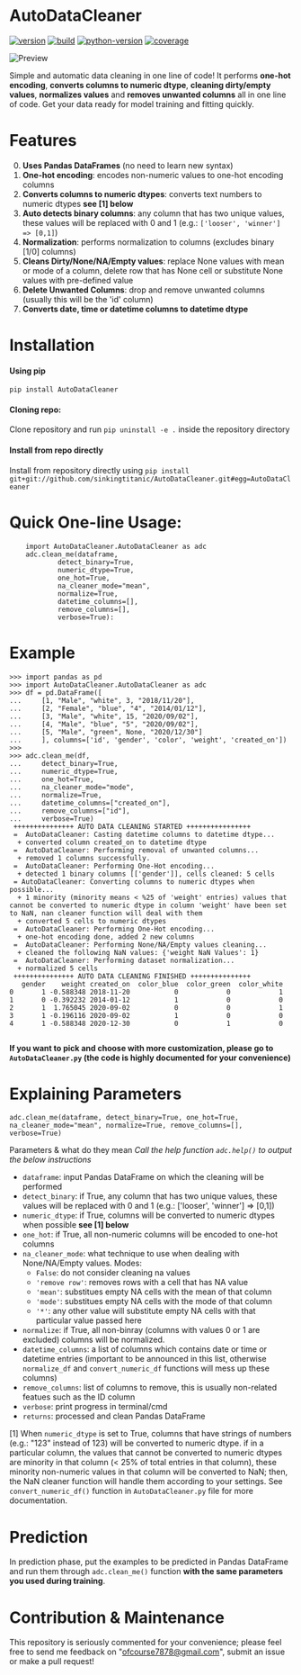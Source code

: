 # AutoDataCleaner

[![version](https://img.shields.io/badge/Version-1.1.0-lightgrey)](https://github.com/sinkingtitanic/AutoDataCleaner)
[![build](https://img.shields.io/badge/Pypi%20Build-Stable-blue)](https://pypi.org/project/AutoDataCleaner/)
[![python-version](https://img.shields.io/badge/Python-3^-success)](https://www.python.org/downloads/)
[![coverage](https://img.shields.io/badge/coverage-%25100-success)](https://pypi.org/project/AutoDataCleaner/)

![Preview](https://raw.githubusercontent.com/sinkingtitanic/AutoDataCleaner/main/images/autodatacleaner.png)

Simple and automatic data cleaning in one line of code! It performs  **one-hot encoding**, **converts columns to numeric dtype**, **cleaning dirty/empty values**, **normalizes values** and **removes unwanted columns** all in one line of code.
Get your data ready for model training and fitting quickly.
# Features 
0. **Uses Pandas DataFrames** (no need to learn new syntax)
1. **One-hot encoding**: encodes non-numeric values to one-hot encoding columns 
2. **Converts columns to numeric dtypes**: converts text numbers to numeric dtypes **see [1] below**
3. **Auto detects binary columns**: any column that has two unique values, these values will be replaced with 0 and 1 (e.g.: `['looser', 'winner'] => [0,1]`)
4. **Normalization**: performs normalization to columns (excludes binary [1/0] columns)
5. **Cleans Dirty/None/NA/Empty values**: replace None values with mean or mode of a column, delete row that has None cell or substitute None values with pre-defined value
6. **Delete Unwanted Columns**: drop and remove unwanted columns (usually this will be the 'id' column)
7. **Converts date, time or datetime columns to datetime dtype**
# Installation 
#### Using pip
`pip install AutoDataCleaner`
#### Cloning repo: 
Clone repository and run `pip uninstall -e .` inside the repository directory
#### Install from repo directly
Install from repository directly using `pip install git+git://github.com/sinkingtitanic/AutoDataCleaner.git#egg=AutoDataCleaner`
# Quick One-line Usage: 
```
    import AutoDataCleaner.AutoDataCleaner as adc
    adc.clean_me(dataframe, 
            detect_binary=True, 
            numeric_dtype=True, 
            one_hot=True, 
            na_cleaner_mode="mean", 
            normalize=True, 
            datetime_columns=[], 
            remove_columns=[], 
            verbose=True):
```
# Example 
```
>>> import pandas as pd
>>> import AutoDataCleaner.AutoDataCleaner as adc
>>> df = pd.DataFrame([
...     [1, "Male", "white", 3, "2018/11/20"], 
...     [2, "Female", "blue", "4", "2014/01/12"],
...     [3, "Male", "white", 15, "2020/09/02"], 
...     [4, "Male", "blue", "5", "2020/09/02"], 
...     [5, "Male", "green", None, "2020/12/30"]
...     ], columns=['id', 'gender', 'color', 'weight', 'created_on'])
>>> 
>>> adc.clean_me(df, 
...     detect_binary=True, 
...     numeric_dtype=True, 
...     one_hot=True, 
...     na_cleaner_mode="mode", 
...     normalize=True, 
...     datetime_columns=["created_on"], 
...     remove_columns=["id"], 
...     verbose=True)
 +++++++++++++++ AUTO DATA CLEANING STARTED ++++++++++++++++ 
 =  AutoDataCleaner: Casting datetime columns to datetime dtype... 
  + converted column created_on to datetime dtype
 =  AutoDataCleaner: Performing removal of unwanted columns... 
  + removed 1 columns successfully.
 =  AutoDataCleaner: Performing One-Hot encoding... 
  + detected 1 binary columns [['gender']], cells cleaned: 5 cells
 = AutoDataCleaner: Converting columns to numeric dtypes when possible...
  + 1 minority (minority means < %25 of 'weight' entries) values that cannot be converted to numeric dtype in column 'weight' have been set to NaN, nan cleaner function will deal with them
  + converted 5 cells to numeric dtypes
 =  AutoDataCleaner: Performing One-Hot encoding... 
  + one-hot encoding done, added 2 new columns
 =  AutoDataCleaner: Performing None/NA/Empty values cleaning... 
  + cleaned the following NaN values: {'weight NaN Values': 1}
 =  AutoDataCleaner: Performing dataset normalization... 
  + normalized 5 cells
 +++++++++++++++ AUTO DATA CLEANING FINISHED +++++++++++++++ 
   gender    weight created_on  color_blue  color_green  color_white
0       1 -0.588348 2018-11-20           0            0            1
1       0 -0.392232 2014-01-12           1            0            0
2       1  1.765045 2020-09-02           0            0            1
3       1 -0.196116 2020-09-02           1            0            0
4       1 -0.588348 2020-12-30           0            1            0


```

**If you want to pick and choose with more customization, please go to `AutoDataCleaner.py` (the code is highly documented for your convenience)**
# Explaining Parameters 

`adc.clean_me(dataframe, detect_binary=True, one_hot=True, na_cleaner_mode="mean", normalize=True, remove_columns=[], verbose=True)`

Parameters & what do they mean
_Call the help function `adc.help()` to output the below instructions_ 
* `dataframe`: input Pandas DataFrame on which the cleaning will be performed <br />
* `detect_binary`: if True, any column that has two unique values, these values will be replaced with 0 and 1 (e.g.: ['looser', 'winner'] => [0,1]) <br />
* `numeric_dtype`: if True, columns will be converted to numeric dtypes when possible **see [1] below**
* `one_hot`: if True, all non-numeric columns will be encoded to one-hot columns <br />
* `na_cleaner_mode`: what technique to use when dealing with None/NA/Empty values. Modes: <br />
    * `False`: do not consider cleaning na values <br />
    * `'remove row'`: removes rows with a cell that has NA value<br />
    * `'mean'`: substitues empty NA cells with the mean of that column <br /> 
    * `'mode'`: substitues empty NA cells with the mode of that column<br />
    * `'*'`: any other value will substitute empty NA cells with that particular value passed here <br />
* `normalize`: if True, all non-binray (columns with values 0 or 1 are excluded) columns will be normalized. <br />
* `datetime_columns`: a list of columns which contains date or time or datetime entries (important to be announced in this list, otherwise `normalize_df` and `convert_numeric_df` functions  will mess up these columns)
* `remove_columns`: list of columns to remove, this is usually non-related featues such as the ID column <br />
* `verbose`: print progress in terminal/cmd<br />
* `returns`: processed and clean Pandas DataFrame <br />

[1] When `numeric_dtype` is set to True, columns that have strings of numbers (e.g.: "123" instead of 123) will be converted to numeric dtype. 
if in a particular column, the values that cannot be converted to numeric dtypes are minority in that column (< 25% of total entries in that column), these
minority non-numeric values in that column will be converted to NaN; then, the NaN cleaner function will handle them according to your settings. See `convert_numeric_df()` function in `AutoDataCleaner.py` file for more documentation.

# Prediction 
In prediction phase, put the examples to be predicted in Pandas DataFrame and run them through `adc.clean_me()` function **with the same parameters you
used during training**.

# Contribution & Maintenance
This repository is seriously commented for your convenience; please feel free to send me feedback on "ofcourse7878@gmail.com", submit an issue or make a pull request! 
